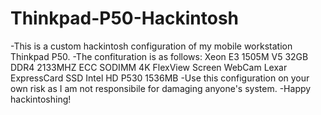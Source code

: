 # Thinkpad-P50-Hackintosh
-This is a custom hackintosh configuration of my mobile workstation Thinkpad P50.
-The confituration is as follows:
  Xeon E3 1505M V5
  32GB DDR4 2133MHZ ECC SODIMM
  4K FlexView Screen
  WebCam
  Lexar ExpressCard SSD
  Intel HD P530 1536MB
-Use this configuration on your own risk as I am not responsibile for damaging anyone's system.
-Happy hackintoshing!

